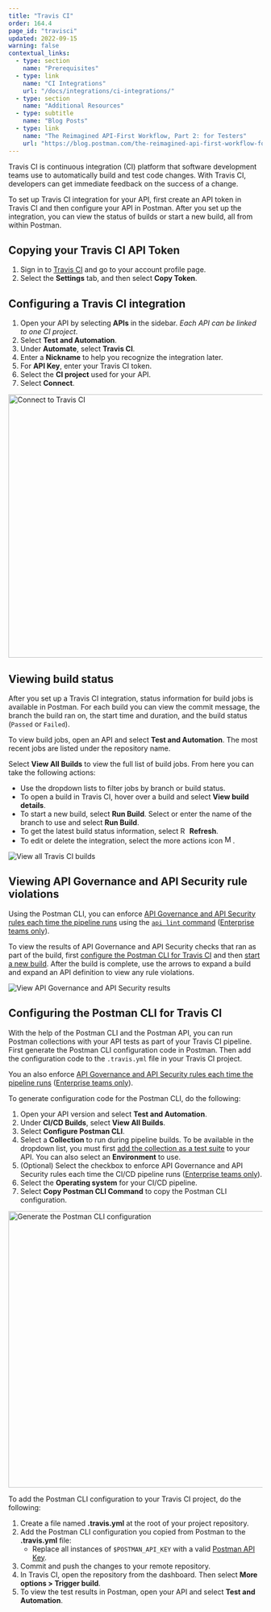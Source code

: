 ```yaml
---
title: "Travis CI"
order: 164.4
page_id: "travisci"
updated: 2022-09-15
warning: false
contextual_links:
  - type: section
    name: "Prerequisites"
  - type: link
    name: "CI Integrations"
    url: "/docs/integrations/ci-integrations/"
  - type: section
    name: "Additional Resources"
  - type: subtitle
    name: "Blog Posts"
  - type: link
    name: "The Reimagined API-First Workflow, Part 2: for Testers"
    url: "https://blog.postman.com/the-reimagined-api-first-workflow-for-testers/"
---
```


Travis CI is continuous integration (CI) platform that software development teams use to automatically build and test code changes. With Travis CI, developers can get immediate feedback on the success of a change.

To set up Travis CI integration for your API, first create an API token in Travis CI and then configure your API in Postman. After you set up the integration, you can view the status of builds or start a new build, all from within Postman.

## Copying your Travis CI API Token

1. Sign in to [Travis CI](https://app.travis-ci.com/account/preferences) and go to your account profile page.
1. Select the **Settings** tab, and then select **Copy Token**.

## Configuring a Travis CI integration

1. Open your API by selecting **APIs** in the sidebar. *Each API can be linked to one CI project*.
1. Select **Test and Automation**.
1. Under **Automate**, select **Travis CI**.
1. Enter a **Nickname** to help you recognize the integration later.
1. For **API Key**, enter your Travis CI token.
1. Select the **CI project** used for your API.
1. Select **Connect**.

<img alt="Connect to Travis CI" src="https://assets.postman.com/postman-docs/v10/travis-ci-connect-project-v10.jpg" width="522px">

## Viewing build status

After you set up a Travis CI integration, status information for build jobs is available in Postman. For each build you can view the commit message, the branch the build ran on, the start time and duration, and the build status (`Passed` or `Failed`).

To view build jobs, open an API and select **Test and Automation**. The most recent jobs are listed under the repository name.

Select **View All Builds** to view the full list of build jobs. From here you can take the following actions:

* Use the dropdown lists to filter jobs by branch or build status.
* To open a build in Travis CI, hover over a build and select **View build details**.
* To start a new build, select **Run Build**. Select or enter the name of the branch to use and select **Run Build**.
* To get the latest build status information, select <img alt="Refresh icon" src="https://assets.postman.com/postman-docs/icon-refresh-v9-5.jpg#icon" width="14px"> **Refresh**.
* To edit or delete the integration, select the more actions icon <img alt="More actions icon" src="https://assets.postman.com/postman-docs/icon-more-actions-v9.jpg#icon" width="16px">.

<img alt="View all Travis CI builds" src="https://assets.postman.com/postman-docs/v10/collection-runs-v10-2.jpg">

## Viewing API Governance and API Security rule violations

Using the Postman CLI, you can enforce [API Governance and API Security rules each time the pipeline runs](/docs/api-governance/api-definition/api-definition-warnings/#tracking-governance-and-security-rule-violations-in-cicd) using the [`api lint` command](/docs/postman-cli/postman-cli-options/#governance-and-security) ([Enterprise teams only](https://www.postman.com/pricing/)).

To view the results of API Governance and API Security checks that ran as part of the build, first [configure the Postman CLI for Travis CI](#configuring-the-postman-cli-for-travis-ci) and then [start a new build](#viewing-build-status). After the build is complete, use the arrows to expand a build and expand an API definition to view any rule violations.

<img alt="View API Governance and API Security results" src="https://assets.postman.com/postman-docs/v10/api-governance-and-security-results-v10.jpg">

## Configuring the Postman CLI for Travis CI

With the help of the Postman CLI and the Postman API, you can run Postman collections with your API tests as part of your Travis CI pipeline. First generate the Postman CLI configuration code in Postman. Then add the configuration code to the `.travis.yml` file in your Travis CI project.

You an also enforce [API Governance and API Security rules each time the pipeline runs](/docs/api-governance/api-definition/api-definition-warnings/#tracking-governance-and-security-rule-violations-in-cicd) ([Enterprise teams only](https://www.postman.com/pricing/)).

To generate configuration code for the Postman CLI, do the following:

1. Open your API version and select **Test and Automation**.
1. Under **CI/CD Builds**, select **View All Builds**.
1. Select **Configure Postman CLI**.
1. Select a **Collection** to run during pipeline builds. To be available in the dropdown list, you must first [add the collection as a test suite](/docs/designing-and-developing-your-api/testing-an-api/#adding-tests) to your API. You can also select an **Environment** to use.
1. (Optional) Select the checkbox to enforce API Governance and API Security rules each time the CI/CD pipeline runs ([Enterprise teams only](https://www.postman.com/pricing/)).
1. Select the **Operating system** for your CI/CD pipeline.
1. Select **Copy Postman CLI Command** to copy the Postman CLI configuration.

<img alt="Generate the Postman CLI configuration" src="https://assets.postman.com/postman-docs/v10/generate-postman-cli-v10-2.jpg" width="548px">

To add the Postman CLI configuration to your Travis CI project, do the following:

1. Create a file named **.travis.yml** at the root of your project repository.
1. Add the Postman CLI configuration you copied from Postman to the **.travis.yml** file:
    * Replace all instances of `$POSTMAN_API_KEY` with a valid [Postman API Key](/docs/developer/intro-api/#generating-a-postman-api-key).
1. Commit and push the changes to your remote repository.
1. In Travis CI, open the repository from the dashboard. Then select **More options > Trigger build**.
1. To view the test results in Postman, open your API and select **Test and Automation**.
